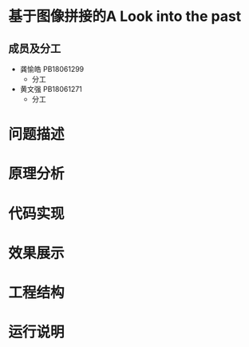 基于图像拼接的A Look into the past
===
成员及分工
---
 * 龚愉皓 PB18061299
   * 分工
 * 黄文强 PB18061271
   * 分工

问题描述
==

原理分析
==


代码实现
==

效果展示
==

工程结构
==

运行说明
==
